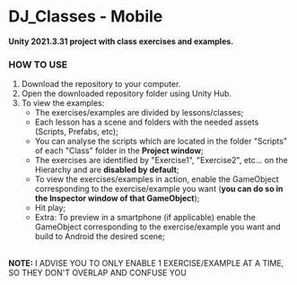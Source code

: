 # DJ_Classes - Mobile
**Unity 2021.3.31 project with class exercises and examples.**
</br>
### HOW TO USE
1. Download the repository to your computer.
2. Open the downloaded repository folder using Unity Hub.
3. To view the examples:
    - The exercises/examples are divided by lessons/classes;
    - Each lesson has a scene and folders with the needed assets (Scripts, Prefabs, etc);
    - You can analyse the scripts which are located in the folder "Scripts" of each "Class" folder in the **Project window**;
    - The exercises are identified by "Exercise1", "Exercise2", etc... on the Hierarchy and are **disabled by default**;
    - To view the exercises/examples in action, enable the GameObject corresponding to the exercise/example you want (**you can do so in the Inspector window of that GameObject**);
    - Hit play;
    - Extra: To preview in a smartphone (if applicable) enable the GameObject corresponding to the exercise/example you want and build to Android the desired scene;
    
</br>**NOTE:** I ADVISE YOU TO ONLY ENABLE 1 EXERCISE/EXAMPLE AT A TIME, SO THEY DON'T OVERLAP AND CONFUSE YOU

